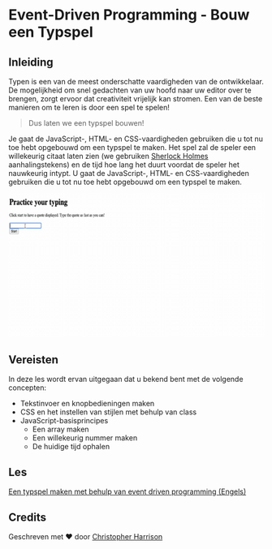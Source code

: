 # Event-Driven Programming - Bouw een Typspel

## Inleiding

Typen is een van de meest onderschatte vaardigheden van de ontwikkelaar. De mogelijkheid om snel gedachten van uw hoofd naar uw editor over te brengen, zorgt ervoor dat creativiteit vrijelijk kan stromen. Een van de beste manieren om te leren is door een spel te spelen!

> Dus laten we een typspel bouwen!

Je gaat de JavaScript-, HTML- en CSS-vaardigheden gebruiken die u tot nu toe hebt opgebouwd om een typspel te maken. Het spel zal de speler een willekeurig citaat laten zien (we gebruiken [Sherlock Holmes](https://nl.wikipedia.org/wiki/Sherlock_Holmes) aanhalingstekens) en de tijd hoe lang het duurt voordat de speler het nauwkeurig intypt. U gaat de JavaScript-, HTML- en CSS-vaardigheden gebruiken die u tot nu toe hebt opgebouwd om een typspel te maken.

![demo](../images/demo.gif)

## Vereisten

In deze les wordt ervan uitgegaan dat u bekend bent met de volgende concepten:

- Tekstinvoer en knopbedieningen maken
- CSS en het instellen van stijlen met behulp van class
- JavaScript-basisprincipes
  - Een array maken
  - Een willekeurig nummer maken
  - De huidige tijd ophalen

## Les

[Een typspel maken met behulp van event driven programming (Engels)](../typing-game/README.md)

## Credits

Geschreven met ♥ ️door [Christopher Harrison](http://www.twitter.com/geektrainer)
